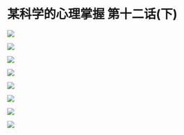 # 某科学的心理掌握 第十二话(下)

![](https://cnindex.github.io/Mental-Out/images/12/8.png)

![](https://cnindex.github.io/Mental-Out/images/12/9.png)

![](https://cnindex.github.io/Mental-Out/images/12/10.png)

![](https://cnindex.github.io/Mental-Out/images/12/11.png)

![](https://cnindex.github.io/Mental-Out/images/12/12.png)

![](https://cnindex.github.io/Mental-Out/images/12/13.png)

![](https://cnindex.github.io/Mental-Out/images/12/14.png)

![](https://cnindex.github.io/Mental-Out/images/12/15.png)
